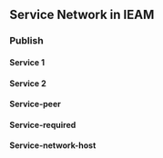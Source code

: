 ## Service Network in IEAM

### Publish 

#### Service 1

#### Service 2

#### Service-peer

#### Service-required

#### Service-network-host


